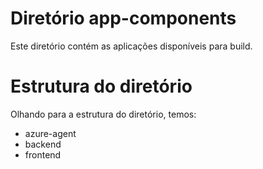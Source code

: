 # Diretório app-components

Este diretório contém as aplicações disponíveis para build.

# Estrutura do diretório

Olhando para a estrutura do diretório, temos:

- azure-agent
- backend
- frontend